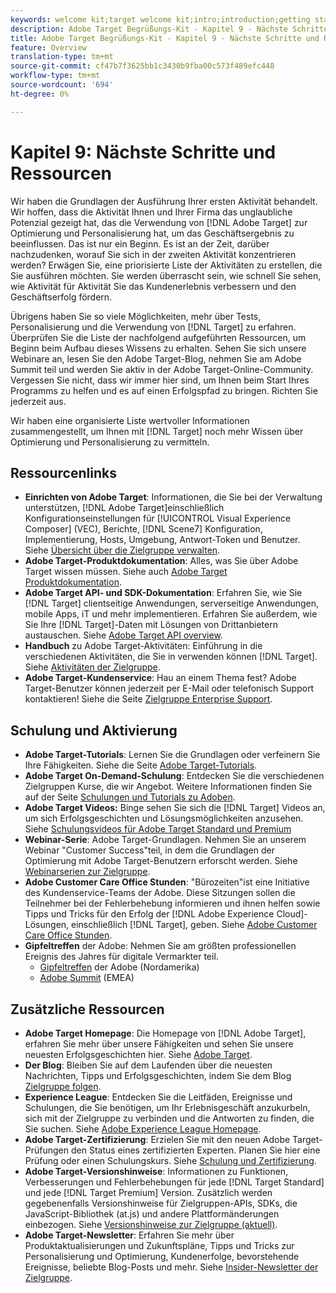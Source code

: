 ```yaml
---
keywords: welcome kit;target welcome kit;intro;introduction;getting started
description: Adobe Target Begrüßungs-Kit - Kapitel 9 - Nächste Schritte und Ressourcen
title: Adobe Target Begrüßungs-Kit - Kapitel 9 - Nächste Schritte und Ressourcen
feature: Overview
translation-type: tm+mt
source-git-commit: cf47b7f3625bb1c3430b9fba00c573f489efc448
workflow-type: tm+mt
source-wordcount: '694'
ht-degree: 0%

---
```



# Kapitel 9: Nächste Schritte und Ressourcen

Wir haben die Grundlagen der Ausführung Ihrer ersten Aktivität behandelt. Wir hoffen, dass die Aktivität Ihnen und Ihrer Firma das unglaubliche Potenzial gezeigt hat, das die Verwendung von [!DNL Adobe Target] zur Optimierung und Personalisierung hat, um das Geschäftsergebnis zu beeinflussen. Das ist nur ein Beginn. Es ist an der Zeit, darüber nachzudenken, worauf Sie sich in der zweiten Aktivität konzentrieren werden? Erwägen Sie, eine priorisierte Liste der Aktivitäten zu erstellen, die Sie ausführen möchten. Sie werden überrascht sein, wie schnell Sie sehen, wie Aktivität für Aktivität Sie das Kundenerlebnis verbessern und den Geschäftserfolg fördern.

Übrigens haben Sie so viele Möglichkeiten, mehr über Tests, Personalisierung und die Verwendung von [!DNL Target] zu erfahren. Überprüfen Sie die Liste der nachfolgend aufgeführten Ressourcen, um Beginn beim Aufbau dieses Wissens zu erhalten. Sehen Sie sich unsere Webinare an, lesen Sie den Adobe Target-Blog, nehmen Sie am Adobe Summit teil und werden Sie aktiv in der Adobe Target-Online-Community. Vergessen Sie nicht, dass wir immer hier sind, um Ihnen beim Start Ihres Programms zu helfen und es auf einen Erfolgspfad zu bringen. Richten Sie jederzeit aus.

Wir haben eine organisierte Liste wertvoller Informationen zusammengestellt, um Ihnen mit [!DNL Target] noch mehr Wissen über Optimierung und Personalisierung zu vermitteln.

## Ressourcenlinks

* **Einrichten von Adobe Target**: Informationen, die Sie bei der Verwaltung unterstützen,  [!DNL Adobe Target]einschließlich Konfigurationseinstellungen für  [!UICONTROL Visual Experience Composer]  (VEC), Berichte,  [!DNL Scene7] Konfiguration, Implementierung, Hosts, Umgebung, Antwort-Token und Benutzer. Siehe [Übersicht über die Zielgruppe verwalten](/help/administrating-target/administrating-target.md).
* **Adobe Target-Produktdokumentation**: Alles, was Sie über Adobe Target wissen müssen. Siehe auch [Adobe Target Produktdokumentation](https://experienceleague.adobe.com/docs/target/using/target-home.html).
* **Adobe Target API- und SDK-Dokumentation**: Erfahren Sie, wie Sie  [!DNL Target] clientseitige Anwendungen, serverseitige Anwendungen, mobile Apps, iT und mehr implementieren. Erfahren Sie außerdem, wie Sie Ihre [!DNL Target]-Daten mit Lösungen von Drittanbietern austauschen. Siehe [Adobe Target API overview](/help/api/api-overview.md).
* **Handbuch** zu Adobe Target-Aktivitäten: Einführung in die verschiedenen Aktivitäten, die Sie in verwenden können  [!DNL Target]. Siehe [Aktivitäten der Zielgruppe](/help/c-activities/target-activities-guide.md).
* **Adobe Target-Kundenservice**: Hau an einem Thema fest? Adobe Target-Benutzer können jederzeit per E-Mail oder telefonisch Support kontaktieren! Siehe die Seite [Zielgruppe Enterprise Support](https://helpx.adobe.com/contact/enterprise-support.ec.html#target).

## Schulung und Aktivierung

* **Adobe Target-Tutorials**: Lernen Sie die Grundlagen oder verfeinern Sie Ihre Fähigkeiten. Siehe die Seite [Adobe Target-Tutorials](https://experienceleague.adobe.com/docs/target-learn/tutorials/overview.html).
* **Adobe Target On-Demand-Schulung**: Entdecken Sie die verschiedenen Zielgruppen Kurse, die wir Angebot. Weitere Informationen finden Sie auf der Seite [Schulungen und Tutorials zu Adoben](https://helpx.adobe.com/learning.html?promoid=KAUDK).
* **Adobe Target Videos:** Binge sehen Sie sich die  [!DNL Target] Videos an, um sich Erfolgsgeschichten und Lösungsmöglichkeiten anzusehen. Siehe [Schulungsvideos für Adobe Target Standard und Premium](/help/c-intro/target-standard-premium-training-videos.md)
* **Webinar-Serie**: Adobe Target-Grundlagen. Nehmen Sie an unserem Webinar &quot;Customer Success&quot;teil, in dem die Grundlagen der Optimierung mit Adobe Target-Benutzern erforscht werden. Siehe [Webinarserien zur Zielgruppe](/help/cmp-resources-and-contact-information.md#concept_11902FAC95C64479AABE020557A7EEE4).
* **Adobe Customer Care Office Stunden**: &quot;Bürozeiten&quot;ist eine Initiative des Kundenservice-Teams der Adobe. Diese Sitzungen sollen die Teilnehmer bei der Fehlerbehebung informieren und ihnen helfen sowie Tipps und Tricks für den Erfolg der [!DNL Adobe Experience Cloud]-Lösungen, einschließlich [!DNL Target], geben. Siehe [Adobe Customer Care Office Stunden](/help/cmp-resources-and-contact-information.md#concept_58EA30379D3B48C4848BA2A8C464A5B7).
* **Gipfeltreffen** der Adobe: Nehmen Sie am größten professionellen Ereignis des Jahres für digitale Vermarkter teil.
   * [Gipfeltreffen](https://summit.adobe.com/na/)  der Adobe (Nordamerika)
   * [Adobe Summit](http://summit-emea.adobe.com/emea/)  (EMEA)

## Zusätzliche Ressourcen

* **Adobe Target Homepage**: Die Homepage von  [!DNL Adobe Target], erfahren Sie mehr über unsere Fähigkeiten und sehen Sie unsere neuesten Erfolgsgeschichten hier. Siehe [Adobe Target](https://www.adobe.com/de/marketing/target.html).
* **Der Blog**: Bleiben Sie auf dem Laufenden über die neuesten Nachrichten, Tipps und Erfolgsgeschichten, indem Sie dem Blog  [Zielgruppe folgen](https://blog.adobe.com/en/2020/07/29/adobe-target-announces-enhanced-analytics-measurement-for-ai-powered-testing-and-personalization.html#gs.di9df5).
* **Experience League**: Entdecken Sie die Leitfäden, Ereignisse und Schulungen, die Sie benötigen, um Ihr Erlebnisgeschäft anzukurbeln, sich mit der Zielgruppe zu verbinden und die Antworten zu finden, die Sie suchen. Siehe [Adobe Experience League Homepage](https://experienceleague.adobe.com/#home).
* **Adobe Target-Zertifizierung**: Erzielen Sie mit den neuen Adobe Target-Prüfungen den Status eines zertifizierten Experten. Planen Sie hier eine Prüfung oder einen Schulungskurs. Siehe [Schulung und Zertifizierung](/help/c-intro/training-and-certification.md).
* **Adobe Target-Versionshinweise**: Informationen zu Funktionen, Verbesserungen und Fehlerbehebungen für jede  [!DNL Target Standard] und jede  [!DNL Target Premium] Version. Zusätzlich werden gegebenenfalls Versionshinweise für Zielgruppen-APIs, SDKs, die JavaScript-Bibliothek (at.js) und andere Plattformänderungen einbezogen. Siehe [Versionshinweise zur Zielgruppe (aktuell)](/help/r-release-notes/release-notes.md).
* **Adobe Target-Newsletter**: Erfahren Sie mehr über Produktaktualisierungen und Zukunftspläne, Tipps und Tricks zur Personalisierung und Optimierung, Kundenerfolge, bevorstehende Ereignisse, beliebte Blog-Posts und mehr. Siehe [Insider-Newsletter der Zielgruppe](/help/r-release-notes/target-insider-newsletter.md).

